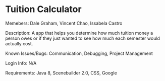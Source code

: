 # Tuition Calculator

Memebers:
Dale Graham,
Vincent Chao,
Issabela Castro

Description:
A app that helps you determine how much tuition money a person owes or if they just wanted to see how much each semester would actually cost.

Known Issues/Bugs:
Communication, Debugging, Project Management

Login Info:
N/A

Requirements:
Java 8,
Scenebuilder 2.0,
CSS,
Google

